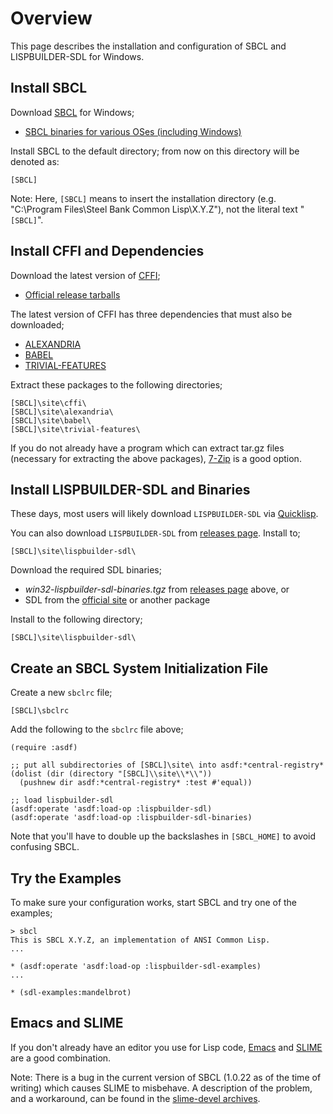 # Overview

This page describes the installation and configuration of SBCL and LISPBUILDER-SDL for Windows.


## Install  SBCL

Download [SBCL](http://www.sbcl.org/) for Windows;

  * [SBCL binaries for various OSes (including Windows)](http://www.sbcl.org/platform-table.html)

Install SBCL to the default directory; from now on this directory will be denoted as:

```
[SBCL]
```

Note: Here, `[SBCL]` means to insert the installation directory (e.g. "C:\Program Files\Steel Bank Common Lisp\X.Y.Z\"), not the literal text "`[SBCL]`".


## Install CFFI and Dependencies

Download the latest version of [CFFI](http://common-lisp.net/project/cffi/);

  * [Official release tarballs](http://common-lisp.net/project/cffi/releases/?M=D)

The latest version of CFFI has three dependencies that must also be downloaded;

  * [ALEXANDRIA](http://www.cliki.net/Alexandria)
  * [BABEL](http://www.cliki.net/Babel)
  * [TRIVIAL-FEATURES](http://www.cliki.net/trivial-features)

Extract these packages to the following directories;

```
[SBCL]\site\cffi\
[SBCL]\site\alexandria\
[SBCL]\site\babel\
[SBCL]\site\trivial-features\
```

If you do not already have a program which can extract tar.gz files (necessary for extracting the above packages), [7-Zip](http://www.7-zip.org/) is a good option.


## Install LISPBUILDER-SDL and Binaries

These days, most users will likely download `LISPBUILDER-SDL` via [Quicklisp](https://www.quicklisp.org/beta/).

You can also download `LISPBUILDER-SDL` from [releases page](https://github.com/lispbuilder/lispbuilder/releases). Install to;

```
[SBCL]\site\lispbuilder-sdl\
```

Download the required SDL binaries;

  * _win32-lispbuilder-sdl-binaries.tgz_ from [releases page](https://github.com/lispbuilder/lispbuilder/releases) above, or
  * SDL from the [official site](http://www.libsdl.org) or another package

Install to the following directory;

```
[SBCL]\site\lispbuilder-sdl\
```

## Create an SBCL System Initialization File

Create a new `sbclrc` file;

```
[SBCL]\sbclrc
```

Add the following to the `sbclrc` file above;

```
(require :asdf)

;; put all subdirectories of [SBCL]\site\ into asdf:*central-registry*
(dolist (dir (directory "[SBCL]\\site\\*\\"))
  (pushnew dir asdf:*central-registry* :test #'equal))
 
;; load lispbuilder-sdl
(asdf:operate 'asdf:load-op :lispbuilder-sdl)
(asdf:operate 'asdf:load-op :lispbuilder-sdl-binaries)
```

Note that you'll have to double up the backslashes in `[SBCL_HOME]` to avoid confusing SBCL.


## Try the Examples

To make sure your configuration works, start SBCL and try one of the examples;

```
> sbcl
This is SBCL X.Y.Z, an implementation of ANSI Common Lisp.
...

* (asdf:operate 'asdf:load-op :lispbuilder-sdl-examples)
...

* (sdl-examples:mandelbrot)
```


## Emacs and SLIME

If you don't already have an editor you use for Lisp code, [Emacs](http://www.gnu.org/software/emacs/) and [SLIME](http://common-lisp.net/project/slime/) are a good combination.

Note: There is a bug in the current version of SBCL (1.0.22 as of the time of writing) which causes SLIME to misbehave. A description of the problem, and a workaround, can be found in the [slime-devel archives](http://article.gmane.org/gmane.lisp.slime.devel/7991).
